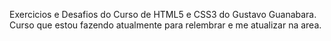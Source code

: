 Exercicios e Desafios do Curso de HTML5 e CSS3 do Gustavo Guanabara. 
<br>
Curso que estou fazendo atualmente para relembrar e me atualizar na area.
